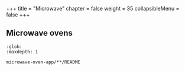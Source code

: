 +++
title = "Microwave"
chapter = false
weight = 35
collapsibleMenu = false
+++

## Microwave ovens

```{toctree}
:glob:
:maxdepth: 1

microwave-oven-app/**/README
```
